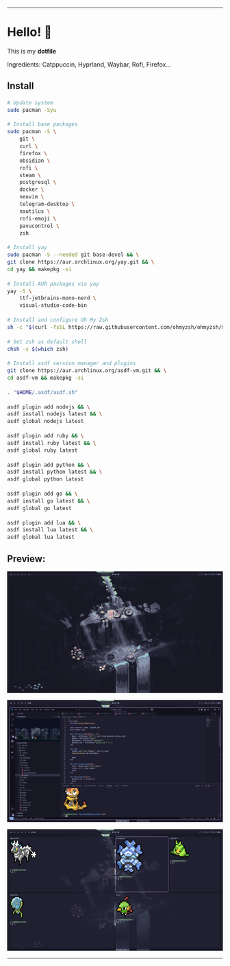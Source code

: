 -- --
# Hello! 👋

This is my **dotfile**

Ingredients: Catppuccin, Hyprland, Waybar, Rofi, Firefox...

## Install

```bash
# Update system
sudo pacman -Syu

# Install base packages
sudo pacman -S \
    git \
    curl \
    firefox \
    obsidian \
    rofi \
    steam \
    postgresql \
    docker \
    neovim \
    telegram-desktop \
    nautilus \
    rofi-emoji \
    pavucontrol \
    zsh

# Install yay
sudo pacman -S --needed git base-devel && \
git clone https://aur.archlinux.org/yay.git && \
cd yay && makepkg -si

# Install AUR packages via yay
yay -S \
    ttf-jetbrains-mono-nerd \
    visual-studio-code-bin

# Install and configure Oh My Zsh
sh -c "$(curl -fsSL https://raw.githubusercontent.com/ohmyzsh/ohmyzsh/master/tools/install.sh)"

# Set zsh as default shell
chsh -s $(which zsh)

# Install asdf version manager and plugins
git clone https://aur.archlinux.org/asdf-vm.git && \
cd asdf-vm && makepkg -si

. "$HOME/.asdf/asdf.sh"

asdf plugin add nodejs && \
asdf install nodejs latest && \
asdf global nodejs latest

asdf plugin add ruby && \
asdf install ruby latest && \
asdf global ruby latest

asdf plugin add python && \
asdf install python latest && \
asdf global python latest

asdf plugin add go && \
asdf install go latest && \
asdf global go latest

asdf plugin add lua && \
asdf install lua latest && \
asdf global lua latest
```

## Preview:

![](preview/main.png)

![](preview/code.png)

![](preview/terminal.png)

-- --